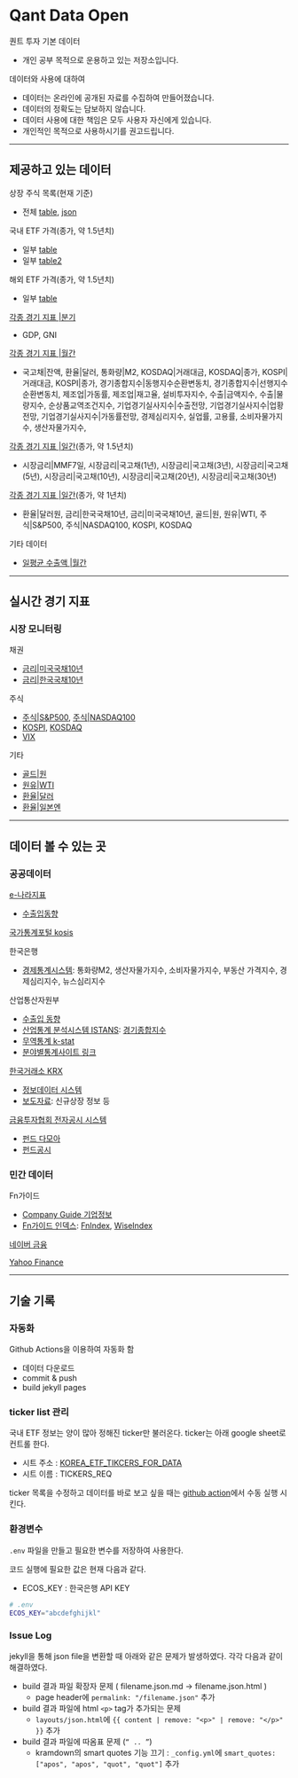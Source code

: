 # Qant Data Open

퀀트 투자 기본 데이터 
* 개인 공부 목적으로 운용하고 있는 저장소입니다.

데이터와 사용에 대하여
* 데이터는 온라인에 공개된 자료를 수집하여 만들어졌습니다. 
* 데이터의 정확도는 담보하지 않습니다. 
* 데이터 사용에 대한 책임은 모두 사용자 자신에게 있습니다. 
* 개인적인 목적으로 사용하시기를 권고드립니다.

---

## 제공하고 있는 데이터

상장 주식 목록(현재 기준)
* 전체 [table](https://pinedance.github.io/quant-data-open/dist/CompanyList.html), [json](https://pinedance.github.io/quant-data-open/dist/CompanyList.json)

국내 ETF 가격(종가, 약 1.5년치)
* 일부 [table](https://pinedance.github.io/quant-data-open/dist/KRX/etf-price-selected.html)
* 일부 [table2](https://pinedance.github.io/quant-data-open/dist/NV/etf-price-selected.html)

해외 ETF 가격(종가, 약 1.5년치)
* 일부 [table](https://pinedance.github.io/quant-data-open/dist/YH/etf-adjusted-price-selected.html)

[각종 경기 지표 |분기](https://pinedance.github.io/quant-data-open/dist/ECOS/economic-data-quarterly.html)
* GDP, GNI

[각종 경기 지표 |월간](https://pinedance.github.io/quant-data-open/dist/ECOS/economic-data-monthly.html)
* 국고채|잔액, 환율|달러, 통화량|M2, KOSDAQ|거래대금, KOSDAQ|종가, KOSPI|거래대금, KOSPI|종가, 경기종합지수|동행지수순환변동치, 경기종합지수|선행지수순환변동치, 제조업|가동률, 제조업|재고율, 설비투자지수, 수출|금액지수, 수출|물량지수, 순상품교역조건지수, 기업경기실사지수|수출전망, 기업경기실사지수|업황전망, 기업경기실사지수|가동률전망, 경제심리지수, 실업률, 고용률, 소비자물가지수, 생산자물가지수, 

[각종 경기 지표 |일간](https://pinedance.github.io/quant-data-open/dist/ECOS/economic-data-daily.html)(종가, 약 1.5년치)
* 시장금리|MMF7일, 시장금리|국고채(1년), 시장금리|국고채(3년), 시장금리|국고채(5년), 시장금리|국고채(10년), 시장금리|국고채(20년), 시장금리|국고채(30년)

[각종 경기 지표 |일간](https://pinedance.github.io/quant-data-open/dist/NV/economic-data-daily.html)(종가, 약 1년치)
* 환율|달러원, 금리|한국국채10년, 금리|미국국채10년, 골드|원, 원유|WTI, 주식|S&P500, 주식|NASDAQ100, KOSPI, KOSDAQ

기타 데이터
* [일평균 수출액 |월간](https://pinedance.github.io/quant-data-open/dist/M/average-daily-exports_kr.html)

---

## 실시간 경기 지표

### 시장 모니터링

채권
* [금리|미국국채10년](https://m.stock.naver.com/marketindex/bond/US10YT=RR)
* [금리|한국국채10년](https://m.stock.naver.com/marketindex/bond/KR10YT=RR)

주식
* [주식|S&P500](https://m.stock.naver.com/worldstock/index/.INX/total), [주식|NASDAQ100](https://m.stock.naver.com/worldstock/index/.NDX/total)
* [KOSPI](https://m.stock.naver.com/domestic/index/KOSPI/total), [KOSDAQ](https://m.stock.naver.com/domestic/index/KOSDAQ/total)
* [VIX](https://m.stock.naver.com/worldstock/index/.VIX/total)

기타
* [골드|원](https://m.stock.naver.com/marketindex/metals/CMDT_GD)
* [원유|WTI](https://m.stock.naver.com/marketindex/energy/CLcv1)
* [환율|달러](https://m.stock.naver.com/marketindex/exchange/FX_USDKRW)
* [환율|일본엔](https://m.stock.naver.com/marketindex/exchange/FX_JPYKRW)

---

## 데이터 볼 수 있는 곳

### 공공데이터

[e-나라지표](http://www.index.go.kr)
* [수출입동향](http://www.index.go.kr/potal/main/EachDtlPageDetail.do?idx_cd=1066)

[국가통계포털 kosis](https://kosis.kr/)

한국은행
* [경제통계시스템](https://ecos.bok.or.kr/): 통화량M2, 생산자물가지수, 소비자물가지수, 부동산 가격지수, 경제심리지수, 뉴스심리지수

산업통산자원부
* [수출입 동향](https://www.motie.go.kr/search/search.do?site=main&kwd=%EC%9B%94+%EC%88%98%EC%B6%9C%EC%9E%85+%EB%8F%99%ED%96%A5&category=c2&reSrchFlag=&currentPage=1&detailSearch=&srchFd=%24param.srchFd&sort=r&date=%24param.date&start-date=&end-date=&preCondi=%24param.preCondi&rowPerPage=10&fdTot=%24param.fdTot&fdTitle=%24param.fdTitle&fdContent=%24param.fdContent&fdFile=%24param.fdFile&fdNotice=%24param.fdNotice&ppkFlag=weekly&searchOption=allword&searchRange=fdTot&searchOptionAnd=&searchOptionOr=)
* [산업통계 분석시스템 ISTANS](https://www.istans.or.kr/mainMenu.do): [경기종합지수](https://www.istans.or.kr/su/newSuTab.do?scode=S99)
* [무역통계 k-stat](https://stat.kita.net/stat/kts/sum/SumImpExpTotalList.screen)
* [분야별통계사이트 링크](http://www.motie.go.kr/motie/py/sa/staticsitee/staticsite.jsp)

[한국거래소 KRX](http://www.krx.co.kr)
* [정보데이터 시스템](http://data.krx.co.kr/)
* [보도자료](http://open.krx.co.kr/contents/OPN/05/05000000/OPN05000000.jsp): 신규상장 정보 등

[금융투자협회 전자공시 시스템](https://dis.kofia.or.kr/)
* [펀드 다모아](https://dis.kofia.or.kr/websquare/index.jsp?w2xPath=/wq/damoa/DISFundAnnFundUnit.xml&divisionId=MDIS08006000000000&serviceId=SDIS08006000000)
* [펀드공시](https://dis.kofia.or.kr/websquare/index.jsp?w2xPath=/wq/fundann/DISFundAnnSrch.xml&divisionId=MDIS01001000000000&serviceId=SDIS01001000000)

### 민간 데이터

Fn가이드
* [Company Guide 기업정보](https://comp.fnguide.com)
* [Fn가이드 인덱스](http://www.fnindex.co.kr/): [FnIndex](http://www.fnindex.co.kr/overview/I/MIS), [WiseIndex](https://www.wiseindex.com/Index/Index#/WMI500)

[네이버 금융](https://finance.naver.com/)

[Yahoo Finance](https://finance.yahoo.com/)

---

## 기술 기록

### 자동화

Github Actions을 이용하여 자동화 함 

* 데이터 다운로드
* commit & push
* build jekyll pages 

### ticker list 관리

국내 ETF 정보는 양이 많아 정해진 ticker만 불러온다. ticker는 아래 google sheet로 컨트롤 한다. 

* 시트 주소 : [KOREA_ETF_TIKCERS_FOR_DATA](https://docs.google.com/spreadsheets/d/1UqlIF8aXCsRhGYPHttIgtgVDNbyUJOtOmEsM4u3q5H0/)
* 시트 이름 : TICKERS_REQ

ticker 목록을 수정하고 데이터를 바로 보고 싶을 때는 [github action](https://github.com/pinedance/quant-data-open/actions/workflows/get-commit-push2.yml)에서 수동 실행 시킨다. 

### 환경변수

`.env` 파일을 만들고 필요한 변수를 저장하여 사용한다. 

코드 실행에 필요한 값은 현재 다음과 같다. 
* ECOS_KEY : 한국은행 API KEY

```bash
# .env
ECOS_KEY="abcdefghijkl"
```

### Issue Log

jekyll을 통해 json file을 변환할 때 아래와 같은 문제가 발생하였다. 각각 다음과 같이 해결하였다. 

* build 결과 파일 확장자 문제 ( filename.json.md → filename.json.html )
  - page header에 `permalink: "/filename.json"` 추가
* build 결과 파일에 html `<p>` tag가 추가되는 문제
  - `layouts/json.html`에 `{{ content | remove: "<p>" | remove: "</p>" }}` 추가
* build 결과 파일에 따옴표 문제 (`“ .. ”`)
  - kramdown의 smart quotes 기능 끄기 : `_config.yml`에 `smart_quotes: ["apos", "apos", "quot", "quot"]` 추가
